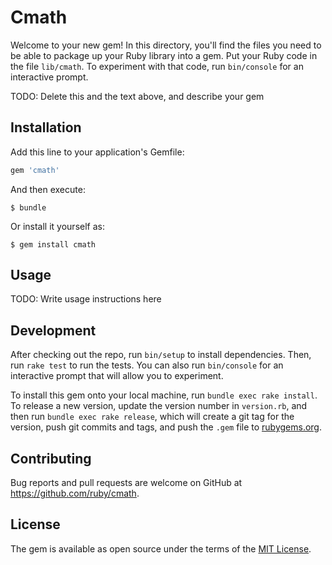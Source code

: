 # Cmath

Welcome to your new gem! In this directory, you'll find the files you need to be able to package up your Ruby library into a gem. Put your Ruby code in the file `lib/cmath`. To experiment with that code, run `bin/console` for an interactive prompt.

TODO: Delete this and the text above, and describe your gem

## Installation

Add this line to your application's Gemfile:

```ruby
gem 'cmath'
```

And then execute:

    $ bundle

Or install it yourself as:

    $ gem install cmath

## Usage

TODO: Write usage instructions here

## Development

After checking out the repo, run `bin/setup` to install dependencies. Then, run `rake test` to run the tests. You can also run `bin/console` for an interactive prompt that will allow you to experiment.

To install this gem onto your local machine, run `bundle exec rake install`. To release a new version, update the version number in `version.rb`, and then run `bundle exec rake release`, which will create a git tag for the version, push git commits and tags, and push the `.gem` file to [rubygems.org](https://rubygems.org).

## Contributing

Bug reports and pull requests are welcome on GitHub at https://github.com/ruby/cmath.


## License

The gem is available as open source under the terms of the [MIT License](http://opensource.org/licenses/MIT).
